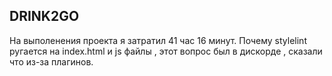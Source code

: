 ## DRINK2GO

На выполенения проекта я затратил 41 час 16 минут. Почему stylelint ругается на index.html и js файлы , этот вопрос был в дискорде , сказали что из-за плагинов.
